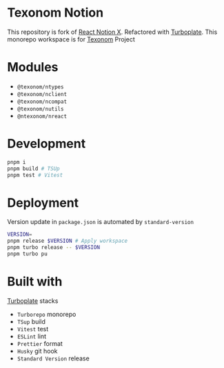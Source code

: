 # Texonom Notion

This repository is fork of [React Notion X](https://github.com/NotionX/react-notion-x).
Refactored with [Turboplate](https://github.com/seonglae/turboplate). This monorepo workspace is for [Texonom](https://texonom.com) Project

# Modules

- `@texonom/ntypes`
- `@texonom/nclient`
- `@texonom/ncompat`
- `@texonom/nutils`
- `@ntexonom/nreact`

# Development

```zsh
pnpm i
pnpm build # TSUp
pnpm test # Vitest
```

# Deployment

Version update in `package.json` is automated by `standard-version`

```zsh
VERSION=
pnpm release $VERSION # Apply workspace
pnpm turbo release -- $VERSION
pnpm turbo pu
```

# Built with

[Turboplate](https://github.com/seonglae/turboplate) stacks

- `Turborepo` monorepo
- `TSup` build
- `Vitest` test
- `ESLint` lint
- `Prettier` format
- `Husky` git hook
- `Standard Version` release
